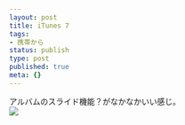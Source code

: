 ```yaml
---
layout: post
title: iTunes 7
tags:
- 携帯から
status: publish
type: post
published: true
meta: {}
---
```

<div class="caption">アルバムのスライド機能？がなかなかいい感じ。</div>
<div class="photo"><img src="http://wo.skr.jp/images/uploads/blog-photo-1158168261.83-0.jpg" /></div>
